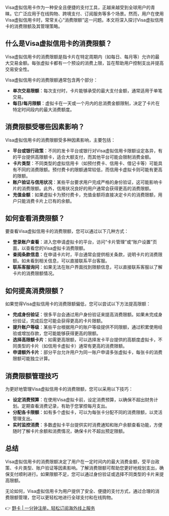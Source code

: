 Visa虚拟信用卡作为一种安全且便捷的支付工具，正越来越受到全球用户的青睐。它广泛应用于在线购物、跨境支付、订阅服务等多个场景。然而，用户在使用Visa虚拟信用卡时，常常关心“消费限额”这一问题。本文将深入探讨Visa虚拟信用卡的消费限额及其管理策略。

## 什么是Visa虚拟信用卡的消费限额？

Visa虚拟信用卡的消费限额是指卡片在特定周期内（如每日、每月等）允许的最大交易金额。每张虚拟卡都有一个预设的消费上限，旨在帮助用户控制支出并提高交易安全性。

Visa虚拟信用卡的消费限额通常包含两个部分：

- **单次交易限额**：每次支付时，卡片能够承受的最大支付金额，通常适用于单笔交易。
- **每日/每月限额**：虚拟卡在一天或一个月内的总消费金额限制，决定了卡片在特定时间段内的最大消费额度。

## 消费限额受哪些因素影响？

Visa虚拟信用卡的消费限额受多种因素影响，主要包括：

- **平台或银行政策**：不同的发卡平台或银行对Visa虚拟信用卡限额设定各异，有的平台提供高限额卡，适合大额支付，而其他平台可能会限制消费金额。
- **卡片类型**：不同类型的虚拟信用卡（如预付费卡、信用卡、借记卡等）可能具有不同的消费限额。预付费卡的限额通常较低，而信用卡虚拟卡则可能有更高的限额。
- **账户验证与信用状况**：某些平台要求用户完成严格的身份验证，这可能影响卡片的消费限额。此外，信用状况良好的用户通常会获得更高的消费限额。
- **充值金额**：如果虚拟卡为预付费卡，充值金额将直接决定卡片的消费限额，用户只能消费卡片上已有的余额。

## 如何查看消费限额？

要查看Visa虚拟信用卡的消费限额，您可以通过以下几种方式：

- **登录账户查看**：进入您申请虚拟卡的平台，访问“卡片管理”或“账户设置”页面，以查看您的Visa虚拟卡消费限额。
- **查阅条款信息**：在申请卡片时，平台通常会提供相关条款，说明卡片的消费限额。如未看到相关信息，可以直接联系平台客服。
- **联系客服询问**：如果无法在账户界面找到限额信息，可以直接联系客服以了解卡片的消费限额情况。

## 如何提高消费限额？

如果觉得Visa虚拟信用卡的消费限额偏低，您可以尝试以下方法提高限额：

- **完成身份验证**：很多平台会通过用户身份验证来提高消费限额。如果未完成身份验证，完成后您可能会获得更高的卡片限额。
- **提升账户等级**：某些平台根据用户的账户等级提供不同限额，通过积累使用经验或增加存款，您可能能够获得更高的限额。
- **选择高限额卡片**：如需更高限额，可以选择发卡平台提供的高额度虚拟卡，不同类型的卡片（如信用卡虚拟卡）通常有更高的消费限额。
- **申请额外卡片**：部分平台允许用户为同一账户申请多张虚拟卡，每张卡的消费限额可能独立计算。

## 消费限额管理技巧

为更好地管理Visa虚拟信用卡的消费限额，您可以采用以下技巧：

- **设定消费预算**：在使用Visa虚拟卡前，设定消费预算，以确保不超出财务计划。定期查看消费记录，有助于您掌控每月支出。
- **分配各卡限额**：如有多个虚拟卡，可以为每张卡分配不同的消费限额，以灵活管理支出。
- **实时监控消费**：多数虚拟卡平台提供实时消费通知和账户余额查看功能，方便随时了解卡片余额和消费情况，确保卡片不超出预定限额。

## 总结

Visa虚拟信用卡的消费限额决定了用户在一定时间内的最大消费金额，受平台政策、卡片类型、账户验证等因素影响。了解消费限额可帮助您更好地规划支出，确保支付顺利进行。如果限额不足，您可以通过身份验证或选择不同类型的卡片来提高限额。

无论如何，Visa虚拟信用卡为用户提供了安全、便捷的支付方式，通过合理的消费限额管理，您可以更轻松地进行全球支付和在线购物。

👉 [野卡 | 一分钟注册，轻松订阅海外线上服务](https://bit.ly/bewildcard)